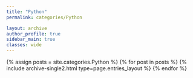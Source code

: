 ```yaml
---
title: "Python"
permalink: categories/Python

layout: archive
author_profile: true
sidebar_main: true
classes: wide
---
```


{% assign posts = site.categories.Python %}
{% for post in posts %} {% include archive-single2.html type=page.entries_layout %} {% endfor %}